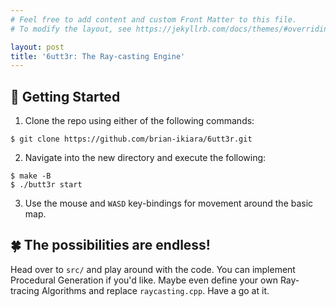 ```yaml
---
# Feel free to add content and custom Front Matter to this file.
# To modify the layout, see https://jekyllrb.com/docs/themes/#overriding-theme-defaults

layout: post
title: '6utt3r: The Ray-casting Engine'
---
```


## 🧈 Getting Started

1. Clone the repo using either of the following commands:

```console
$ git clone https://github.com/brian-ikiara/6utt3r.git
```

2. Navigate into the new directory and execute the following:

```console
$ make -B
$ ./butt3r start
```

3. Use the mouse and `WASD` key-bindings for movement around the basic map.

## 🍀 The possibilities are endless!

Head over to `src/` and play around with the code. You can implement Procedural Generation if you'd like. Maybe even define your own Ray-tracing Algorithms and replace `raycasting.cpp`. Have a go at it.
